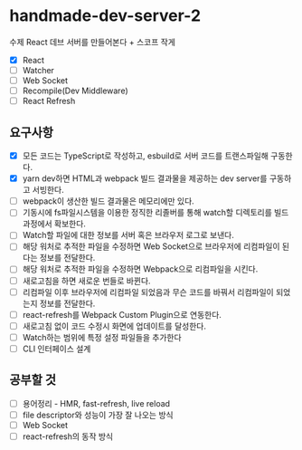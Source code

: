# handmade-dev-server-2

수제 React 데브 서버를 만들어본다 + 스코프 작게

- [x] React
- [ ] Watcher
- [ ] Web Socket
- [ ] Recompile(Dev Middleware)
- [ ] React Refresh

## 요구사항

- [x] 모든 코드는 TypeScript로 작성하고, esbuild로 서버 코드를 트랜스파일해 구동한다.
- [x] yarn dev하면 HTML과 webpack 빌드 결과물을 제공하는 dev server를 구동하고 서빙한다.
- [ ] webpack이 생산한 빌드 결과물은 메모리에만 있다.
- [ ] 기동시에 fs파일시스템을 이용한 정직한 리졸버를 통해 watch할 디렉토리를 빌드 과정에서 확보한다.
- [ ] Watch할 파일에 대한 정보를 서버 혹은 브라우저 로그로 보낸다.
- [ ] 해당 워처로 추적한 파일을 수정하면 Web Socket으로 브라우저에 리컴파일이 된다는 정보를 전달한다.
- [ ] 해당 워처로 추적한 파일을 수정하면 Webpack으로 리컴파일을 시킨다.
- [ ] 새로고침을 하면 새로운 번들로 바뀐다.
- [ ] 리컴파일 이후 브라우저에 리컴파일 되었음과 무슨 코드를 바꿔서 리컴파일이 되었는지 정보를 전달한다.
- [ ] react-refresh를 Webpack Custom Plugin으로 연동한다.
- [ ] 새로고침 없이 코드 수정시 화면에 업데이트를 달성한다.
- [ ] Watch하는 범위에 특정 설정 파일들을 추가한다
- [ ] CLI 인터페이스 설계

## 공부할 것

- [ ] 용어정리 - HMR, fast-refresh, live reload
- [ ] file descriptor와 성능이 가장 잘 나오는 방식
- [ ] Web Socket
- [ ] react-refresh의 동작 방식
